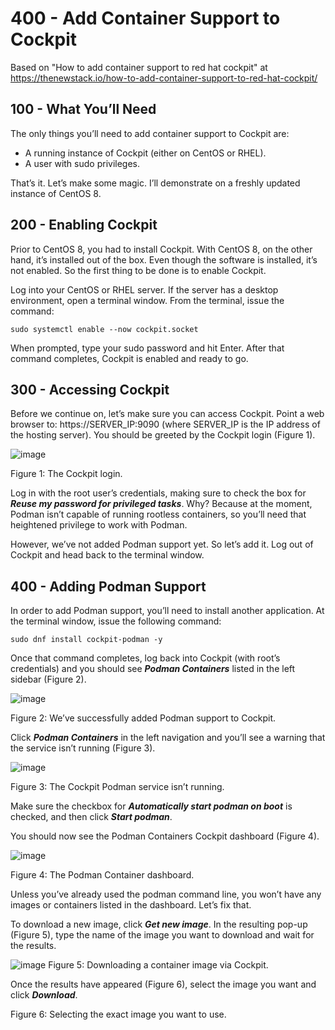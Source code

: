 # 400 - Add Container Support to Cockpit

Based on "How to add container support to red hat cockpit" at https://thenewstack.io/how-to-add-container-support-to-red-hat-cockpit/

## 100 - What You’ll Need

The only things you’ll need to add container support to Cockpit are:

- A running instance of Cockpit (either on CentOS or RHEL).
- A user with sudo privileges.

That’s it. Let’s make some magic. I’ll demonstrate on a freshly updated instance of CentOS 8.

## 200 - Enabling Cockpit

Prior to CentOS 8, you had to install Cockpit. With CentOS 8, on the other hand, it’s installed out of the box. Even though the software is installed, it’s not enabled. So the first thing to be done is to enable Cockpit.

Log into your CentOS or RHEL server. If the server has a desktop environment, open a terminal window. From the terminal, issue the command:
```
sudo systemctl enable --now cockpit.socket
```

When prompted, type your sudo password and hit Enter. After that command completes, Cockpit is enabled and ready to go.

## 300 - Accessing Cockpit

Before we continue on, let’s make sure you can access Cockpit. Point a web browser to: https://SERVER_IP:9090 (where SERVER_IP is the IP address of the hosting server). You should be greeted by the Cockpit login (Figure 1).

![image](https://user-images.githubusercontent.com/12828104/124254310-3c7e8a00-db29-11eb-8759-16b1e5921be7.png)

Figure 1: The Cockpit login.

Log in with the root user’s credentials, making sure to check the box for ***Reuse my password for privileged tasks***. Why? Because at the moment, Podman isn’t capable of running rootless containers, so you’ll need that heightened privilege to work with Podman.

However, we’ve not added Podman support yet. So let’s add it. Log out of Cockpit and head back to the terminal window.

## 400 - Adding Podman Support

In order to add Podman support, you’ll need to install another application. At the terminal window, issue the following command:
```
sudo dnf install cockpit-podman -y
```

Once that command completes, log back into Cockpit (with root’s credentials) and you should see ***Podman Containers*** listed in the left sidebar (Figure 2).

![image](https://user-images.githubusercontent.com/12828104/124254843-c75f8480-db29-11eb-8907-e834cfe473a6.png)

Figure 2: We’ve successfully added Podman support to Cockpit.

Click ***Podman Containers*** in the left navigation and you’ll see a warning that the service isn’t running (Figure 3).

![image](https://user-images.githubusercontent.com/12828104/124255052-068dd580-db2a-11eb-8c92-0b412e6e9081.png)

Figure 3: The Cockpit Podman service isn’t running.

Make sure the checkbox for ***Automatically start podman on boot*** is checked, and then click ***Start podman***.

You should now see the Podman Containers Cockpit dashboard (Figure 4).

![image](https://user-images.githubusercontent.com/12828104/124255345-59678d00-db2a-11eb-9d98-db3ace78dc9c.png)

Figure 4: The Podman Container dashboard.

Unless you’ve already used the podman command line, you won’t have any images or containers listed in the dashboard. Let’s fix that.

To download a new image, click ***Get new image***. In the resulting pop-up (Figure 5), type the name of the image you want to download and wait for the results.

![image](https://user-images.githubusercontent.com/12828104/124255753-d0048a80-db2a-11eb-9774-0da316851940.png)
Figure 5: Downloading a container image via Cockpit.

Once the results have appeared (Figure 6), select the image you want and click ***Download***.


Figure 6: Selecting the exact image you want to use.
